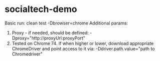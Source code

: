 # socialtech-demo

Basic run: clean test -Dbrowser=chrome
Additional params:
 1. Proxy - if needed, should be defined: -Dproxy="http://proxyUrl:proxyPort"
 2. Tested on Chrome 74. If when higher or lower,  download appropriate ChromeDriver and point access to it via: -Ddriver.path.value="path to Chromedriver"
